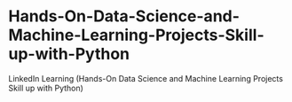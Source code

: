 # Hands-On-Data-Science-and-Machine-Learning-Projects-Skill-up-with-Python
LinkedIn Learning (Hands-On Data Science and Machine Learning Projects Skill up with Python)
